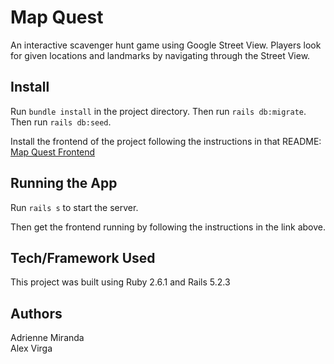 Map Quest
========================

An interactive scavenger hunt game using Google Street View. Players look for given locations and landmarks by navigating through the Street View.

## Install

Run `bundle install` in the project directory.
Then run `rails db:migrate`.
Then run `rails db:seed`.

Install the frontend of the project following the instructions in that README: [Map Quest Frontend](https://github.com/alexvirga/maphuntfrontend)

## Running the App

Run `rails s` to start the server.

Then get the frontend running by following the instructions in the link above. 

## Tech/Framework Used

This project was built using Ruby 2.6.1 and Rails 5.2.3

## Authors

Adrienne Miranda  
Alex Virga
